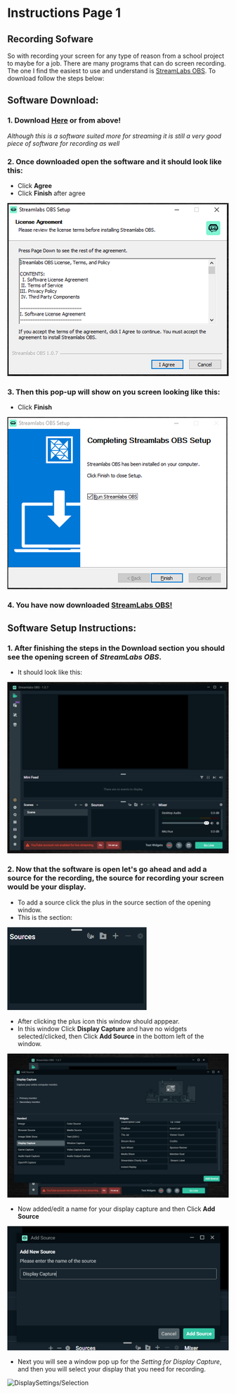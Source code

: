 # Instructions Page 1

## Recording Sofware
So with recording your screen for any type of reason from a school project to maybe for a job. There are many programs that can do screen recording. The one I find the easiest to use and understand is [StreamLabs OBS](https://streamlabs.com/). To download follow the steps below:

## Software Download:
### 1. Download [Here](https://streamlabs.com/) or from above!
_Although this is a software suited more for streaming it is still a very good piece of software for recording as well_
### 2. Once downloaded open the software and it should look like this:
  * Click **Agree**
  * Click **Finish** after agree

![SetupPic1](PicAfterDownload.PNG)
### 3. Then this pop-up will show on you screen looking like this:
  * Click **Finish** 

![FinishInstallPic](PicFinishInstall.PNG)
### 4. You have now downloaded [StreamLabs OBS!](https://streamlabs.com/) 

## Software Setup Instructions:
### 1. After finishing the steps in the Download section you should see the opening screen of _StreamLabs OBS_.
  * It should look like this:

![OpeningPic](SoftwareOpen.PNG)
### 2. Now that the software is open let's go ahead and add a source for the recording, the source for recording your screen would be your display.
  * To add a source click the plus in the source section of the opening window.
   * This is the section:

   ![Section pic](SectionPic.PNG)
   
  * After clicking the plus icon this window should apppear.
  * In this window Click **Display Capture** and have no widgets selected/clicked, then Click **Add Source** in the bottom left of the window.

  ![AddingSource](AddingSource.PNG)
  
  * Now added/edit a name for your display capture and then Click **Add Source**

  ![AddingDisplayName](DisplayName.PNG)

  * Next you will see a window pop up for the _Setting for Display Capture_, and then you will select your display that you need for recording.

  ![DisplaySettings/Selection](DisplaySetting.PNG)
  
